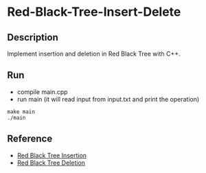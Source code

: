 # Red-Black-Tree-Insert-Delete

## Description
Implement insertion and deletion in Red Black Tree with C++.

## Run
- compile main.cpp
- run main (it will read input from input.txt and print the operation)

```
make main
./main
```

## Reference
- [Red Black Tree Insertion](https://www.youtube.com/watch?v=UaLIHuR1t8Q)
- [Red Black Tree Deletion](https://www.youtube.com/watch?v=CTvfzU_uNKE)

